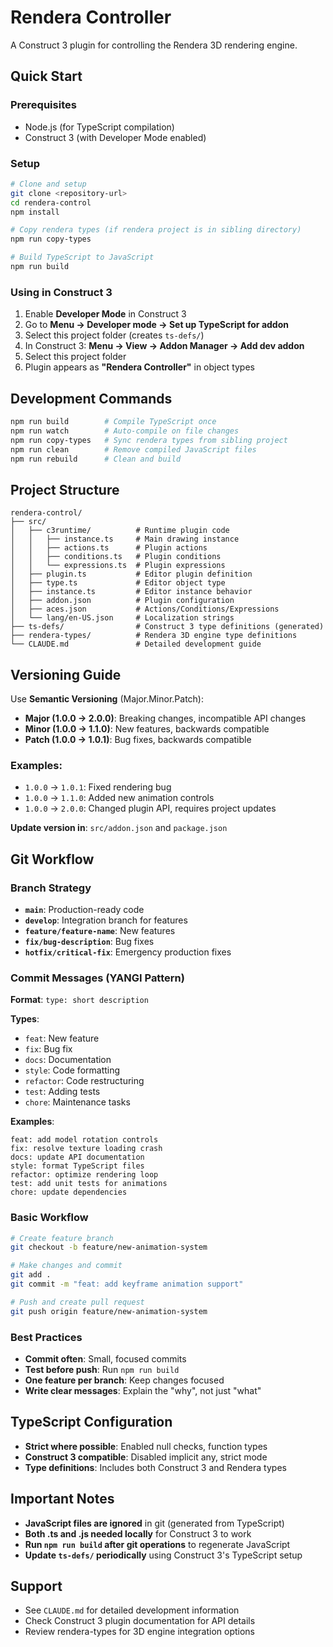 # Rendera Controller

A Construct 3 plugin for controlling the Rendera 3D rendering engine.

## Quick Start

### Prerequisites
- Node.js (for TypeScript compilation)
- Construct 3 (with Developer Mode enabled)

### Setup
```bash
# Clone and setup
git clone <repository-url>
cd rendera-control
npm install

# Copy rendera types (if rendera project is in sibling directory)
npm run copy-types

# Build TypeScript to JavaScript
npm run build
```

### Using in Construct 3
1. Enable **Developer Mode** in Construct 3
2. Go to **Menu → Developer mode → Set up TypeScript for addon**
3. Select this project folder (creates `ts-defs/`)
4. In Construct 3: **Menu → View → Addon Manager → Add dev addon**
5. Select this project folder
6. Plugin appears as **"Rendera Controller"** in object types

## Development Commands

```bash
npm run build        # Compile TypeScript once
npm run watch        # Auto-compile on file changes
npm run copy-types   # Sync rendera types from sibling project
npm run clean        # Remove compiled JavaScript files
npm run rebuild      # Clean and build
```

## Project Structure

```
rendera-control/
├── src/
│   ├── c3runtime/          # Runtime plugin code
│   │   ├── instance.ts     # Main drawing instance
│   │   ├── actions.ts      # Plugin actions
│   │   ├── conditions.ts   # Plugin conditions
│   │   └── expressions.ts  # Plugin expressions
│   ├── plugin.ts           # Editor plugin definition
│   ├── type.ts             # Editor object type
│   ├── instance.ts         # Editor instance behavior
│   ├── addon.json          # Plugin configuration
│   ├── aces.json           # Actions/Conditions/Expressions
│   └── lang/en-US.json     # Localization strings
├── ts-defs/                # Construct 3 type definitions (generated)
├── rendera-types/          # Rendera 3D engine type definitions
└── CLAUDE.md               # Detailed development guide
```

## Versioning Guide

Use **Semantic Versioning** (Major.Minor.Patch):

- **Major (1.0.0 → 2.0.0)**: Breaking changes, incompatible API changes
- **Minor (1.0.0 → 1.1.0)**: New features, backwards compatible
- **Patch (1.0.0 → 1.0.1)**: Bug fixes, backwards compatible

### Examples:
- `1.0.0` → `1.0.1`: Fixed rendering bug
- `1.0.0` → `1.1.0`: Added new animation controls  
- `1.0.0` → `2.0.0`: Changed plugin API, requires project updates

**Update version in**: `src/addon.json` and `package.json`

## Git Workflow

### Branch Strategy
- **`main`**: Production-ready code
- **`develop`**: Integration branch for features
- **`feature/feature-name`**: New features
- **`fix/bug-description`**: Bug fixes
- **`hotfix/critical-fix`**: Emergency production fixes

### Commit Messages (YANGI Pattern)

**Format**: `type: short description`

**Types**:
- `feat`: New feature
- `fix`: Bug fix  
- `docs`: Documentation
- `style`: Code formatting
- `refactor`: Code restructuring
- `test`: Adding tests
- `chore`: Maintenance tasks

**Examples**:
```
feat: add model rotation controls
fix: resolve texture loading crash
docs: update API documentation
style: format TypeScript files
refactor: optimize rendering loop
test: add unit tests for animations
chore: update dependencies
```

### Basic Workflow
```bash
# Create feature branch
git checkout -b feature/new-animation-system

# Make changes and commit
git add .
git commit -m "feat: add keyframe animation support"

# Push and create pull request
git push origin feature/new-animation-system
```

### Best Practices
- **Commit often**: Small, focused commits
- **Test before push**: Run `npm run build` 
- **One feature per branch**: Keep changes focused
- **Write clear messages**: Explain the "why", not just "what"

## TypeScript Configuration

- **Strict where possible**: Enabled null checks, function types
- **Construct 3 compatible**: Disabled implicit any, strict mode
- **Type definitions**: Includes both Construct 3 and Rendera types

## Important Notes

- **JavaScript files are ignored** in git (generated from TypeScript)
- **Both .ts and .js needed locally** for Construct 3 to work
- **Run `npm run build` after git operations** to regenerate JavaScript
- **Update `ts-defs/` periodically** using Construct 3's TypeScript setup

## Support

- See `CLAUDE.md` for detailed development information
- Check Construct 3 plugin documentation for API details
- Review rendera-types for 3D engine integration options
